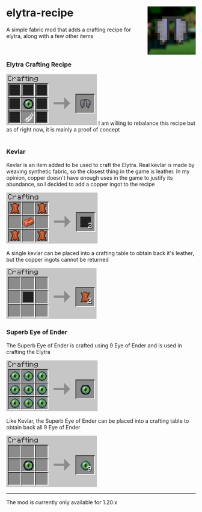 # elytra-recipe	<img src="./img/icon.png" width="128" height="128" alt="Mod Icon" align="right">
A simple fabric mod that adds a crafting recipe for elytra, along with a few other items
<br>
<br>
<br>

### Elytra Crafting Recipe
<img src="./img/elytra.png" alt="Recipe for Elytra"> 
I am willing to rebalance this recipe but as of right now, it is mainly a proof of concept
<br>
<br>

### Kevlar

Kevlar is an item added to be used to craft the Elytra. Real kevlar is made by weaving synthetic fabric, so the closest thing in the game is leather.
In my opinion, copper doesn't have enough uses in the game to justify its abundance, so I decided to add a copper ingot to the recipe

<img src="./img/kevlar.png">
<br>

A single kevlar can be placed into a crafting table to obtain back it's leather, but the copper ingots cannot be returned
<br>

<img src="./img/kevlar_uncraft.png">
<br>

### Superb Eye of Ender

The Superb Eye of Ender is crafted using 9 Eye of Ender and is used in crafting the Elytra

<img src="./img/enchanted_ender_eye.png">
<br>

Like Kevlar, the Superb Eye of Ender can be placed into a crafting table to obtain back all 9 Eye of Ender
<br>

<img src="./img/eye_uncraft.png">
<br>

---------------------------

The mod is currently only available for 1.20.x
